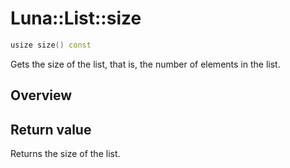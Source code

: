 # Luna::List::size

```c++
usize size() const
```

Gets the size of the list, that is, the number of elements in the list. 

## Overview


## Return value
Returns the size of the list. 

